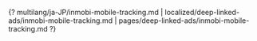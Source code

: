 {? multilang/ja-JP/inmobi-mobile-tracking.md | localized/deep-linked-ads/inmobi-mobile-tracking.md | pages/deep-linked-ads/inmobi-mobile-tracking.md ?}
